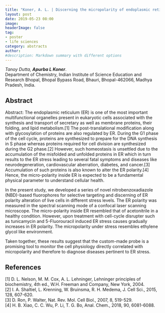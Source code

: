 ```yaml
---
title: "Koner, A. L. | Discerning the micropolarity of endoplasmic reticulum under cellular stress with high-resolution fluorescence microscopy"
layout: post
date: 2019-05-23 08:00
image:
headerImage: false
tag:
- poster
- life sciences
category: abstracts
author:
#description: Markdown summary with different options
---
```


_Tanoy Dutta, **Apurba L Koner**_.<br/>
Department of Chemistry, Indian Institute of Science Education and Research Bhopal, Bhopal Bypass Road, Bhauri, Bhopal-462066, Madhya Pradesh, India.<br/>


## Abstract

Abstract: The endoplasmic reticulum (ER) is one of the most important multifunctional organelles present in eukaryotic cells associated with the synthesis and transport of secretary as well as membrane proteins, their folding, and lipid metabolism.[1] The post-translational modification along with glycosylation of proteins are also regulated by ER. During the G1 phase of the cell cycle, proteins are synthesized to prepare for the DNA synthesis in S phase whereas proteins required for cell division are synthesized during the G2 phase.[2] However, such homeostasis is unsettled due to the accumulation of the misfolded and unfolded proteins in ER which in turn results to the ER stress leading to several fatal symptoms and diseases like neurodegeneration, cardiovascular aberration, diabetes, and cancer.[3] Accumulation of such proteins is also known to alter the ER polarity.[4] Hence, the micro-polarity inside ER is expected to be a fundamental physical parameter to understand cellular health.<br/>

In the present study, we developed a series of novel nitrobenzoxadiazole (NBD)-based fluorophores for selective targeting and discerning of ER polarity alteration of live cells in different stress levels. The ER polarity was measured in the spectral scanning mode of a confocal laser scanning microscope. The micro-polarity inside ER resembled that of acetonitrile in a healthy condition. However, upon treatment with cell-cycle disrupter such as tunicamycin and 5-Fluorouracil induced ER stress causes gradually increases in ER polarity. The micropolarity under stress resembles ethylene glycol like environment.<br/>

Taken together, these results suggest that the custom-made probe is a promising tool to monitor the cell physiology directly correlated with micropolarity and therefore to diagnose diseases pertinent to ER stress.<br/>

## References
[1] D. L. Nelson, M. M. Cox, A. L. Lehninger, Lehninger principles of biochemistry, 4th ed., W.H. Freeman and Company, New York, 2004.<br/>
[2] I. A. Shaltiel, L. Krenning, W. Bruinsma, R. H. Medema, J. Cell Sci., 2015, 128, 607-620.<br/>
[3] D. Ron, P. Walter, Nat. Rev. Mol. Cell Biol., 2007, 8, 519-529.<br/>
[4] H. B. Xiao, C. C. Wu, P. Li, T. G. Bo, Anal. Chem., 2018, 90, 6081-6088.<br/>
